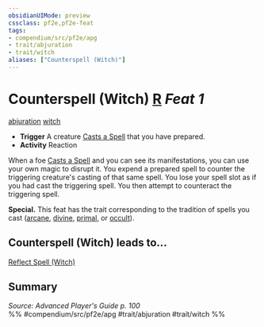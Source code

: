 ```yaml
---
obsidianUIMode: preview
cssclass: pf2e,pf2e-feat
tags:
- compendium/src/pf2e/apg
- trait/abjuration
- trait/witch
aliases: ["Counterspell (Witch)"]
---
```

# Counterspell (Witch)  [R](../../rules/core-rulebook/chapter-9-playing-the-game.md#Actions "Reaction") *Feat 1*  
[abjuration](../../rules/traits/abjuration.md)  [witch](../../rules/traits/witch-apg.md)  

- **Trigger** A creature [Casts a Spell](../../rules/actions/cast-a-spell.md) that you have prepared.
- **Activity** Reaction

When a foe [Casts a Spell](../../rules/actions/cast-a-spell.md) and you can see its manifestations, you can use your own magic to disrupt it. You expend a prepared spell to counter the triggering creature's casting of that same spell. You lose your spell slot as if you had cast the triggering spell. You then attempt to counteract the triggering spell.

**Special.** This feat has the trait corresponding to the tradition of spells you cast ([arcane](../../rules/traits/arcane.md), [divine](../../rules/traits/divine.md), [primal](../../rules/traits/primal.md), or [occult](../../rules/traits/occult.md)).

## Counterspell (Witch) leads to...

[Reflect Spell (Witch)](reflect-spell-witch-apg.md)

## Summary

*Source: Advanced Player's Guide p. 100*  
%% #compendium/src/pf2e/apg #trait/abjuration #trait/witch %%